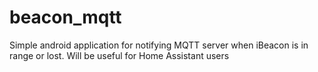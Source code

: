 # beacon_mqtt
Simple android application for notifying MQTT server when iBeacon is in range or lost. Will be useful for Home Assistant users
